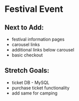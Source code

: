 <h1>Festival Event</h1>


<h2>Next to Add:</h2>
<ul>
  <li>festival information pages</li>
  <li>carousel links</li>
  <li>additional links below carousel</li>
  <li>basic checkout</li>
</ul>

<h2>Stretch Goals:</h2>
<ul>
  <li>ticket DB - MySQL</li>
  <li>purchase ticket functionality</li>
  <li>add same for camping</li>
</ul>